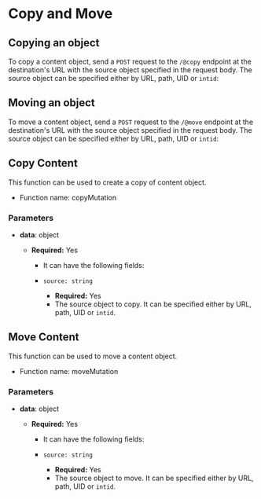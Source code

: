 # Copy and Move

## Copying an object

To copy a content object, send a `POST` request to the `/@copy` endpoint at the destination's URL with the source object specified in the request body.
The source object can be specified either by URL, path, UID or `intid`:

## Moving an object

To move a content object, send a `POST` request to the `/@move` endpoint at the destination's URL with the source object specified in the request body.
The source object can be specified either by URL, path, UID or `intid`:

## Copy Content

This function can be used to create a copy of content object.

-   Function name: copyMutation

### Parameters

-   **data**: object

    -   **Required:** Yes

        -   It can have the following fields:

        -   `source: string`

            -   **Required:** Yes
            -   The source object to copy. It can be specified either by URL, path, UID or `intid`.

## Move Content

This function can be used to move a content object.

-   Function name: moveMutation

### Parameters

-   **data**: object

    -   **Required:** Yes

        -   It can have the following fields:

        -   `source: string`

            -   **Required:** Yes
            -   The source object to move. It can be specified either by URL, path, UID or `intid`.
